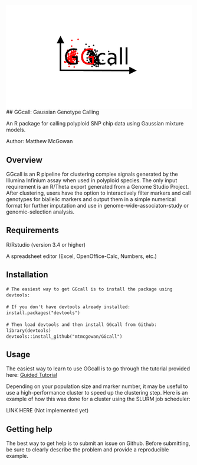 <img align="left" src="https://github.com/mtmcgowan/GGcall/blob/master/GGcall_oval.png">
## GGcall: Gaussian Genotype Calling

An R package for calling polyploid SNP chip data using Gaussian mixture models.

Author: Matthew McGowan

## Overview
GGcall is an R pipeline for clustering complex signals generated by the Illumina Infinium assay when used in polyploid species. The only input requirement is an R/Theta export generated from a Genome Studio Project. After clustering, users have the option to interactively filter markers and call genotypes for biallelic markers and output them in a simple numerical format for further imputation and use in genome-wide-associaton-study or genomic-selection analysis.

## Requirements
R/Rstudio (version 3.4 or higher)

A spreadsheet editor (Excel, OpenOffice-Calc, Numbers, etc.)

## Installation

```{r, eval = FALSE}
# The easiest way to get GGcall is to install the package using devtools:

# If you don't have devtools already installed:
install.packages("devtools")

# Then load devtools and then install GGcall from Github:
library(devtools)
devtools::install_github("mtmcgowan/GGcall")
```
## Usage
The easiest way to learn to use GGcall is to go through the tutorial provided here:
[Guided Tutorial](https://github.com/mtmcgowan/GGcall/wiki/Beginner-Tutorial)

Depending on your population size and marker number, it may be useful to use a high-performance cluster to speed up the clustering step. Here is an example of how this was done for a cluster using the SLURM job scheduler:

LINK HERE (Not implemented yet)

## Getting help

The best way to get help is to submit an issue on Github. Before submitting, be sure to clearly describe the problem and provide a reproducible example.
